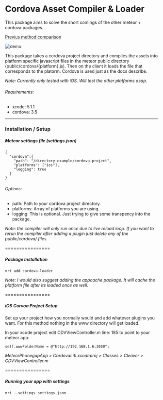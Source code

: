 Cordova Asset Compiler & Loader
================

This package aims to solve the short comings of the other meteor + cordova packages. 

[Previus method comparison](http://zeroasterisk.com/2013/08/22/meteor-phonegapcordova-roundup-fall-2013/)

![demo](http://cl.ly/image/1o1G0g2o0735/Image%202014-06-30%20at%2012.25.15%20AM.png)

This package takes a cordova project directory and compiles the assets into platform specific javascript files in the meteor public directory (public/cordova/{platform}.js). Then on the client it loads the file that corresponds to the platorm. Cordova is used just as the docs describe.

*Note: Currently only tested with iOS. Will test the other platforms asap.*

###### Requirements: 
* xcode: 5.1.1
* cordova: 3.5

------------------------
### Installation / Setup

##### Meteor settings file (settings.json)
````
{
  "cordova":{
    "path": "/directory-example/cordova-project",
    "platforms": ["ios"],
    "logging": true
  }
}
````
###### Options: 
* path: Path to your cordova project directory.
* platforms: Array of platforms you are using.
* logging: This is optional. Just trying to give some transpency into the package.

*Note: the compiler will only run once due to live reload loop. If you want to rerun the compiler after adding a plugin just delete any of the public/cordova/ files.*

================


##### Package Installation
````
mrt add cordova-loader
````
*Note: I would also suggest adding the appcache package. It will cache the platform file after its loaded once as well.*

================


##### iOS Corvoa Project Setup
Set up your project how you normally would and add whatever plugins you want. For this method nothing in the www directory will get loaded. 

In your xcode project edit CDVViewController.m line: 185 to point to your meteor app:
````
self.wwwFolderName = @"http://192.168.1.6:3000";
````
 *MeteorPhonegapApp > CordovaLib.xcodeproj > Classes > Cleaver > CDVViewController.m*

================


##### Running your app with settings
````
mrt --settings settings.json
````
